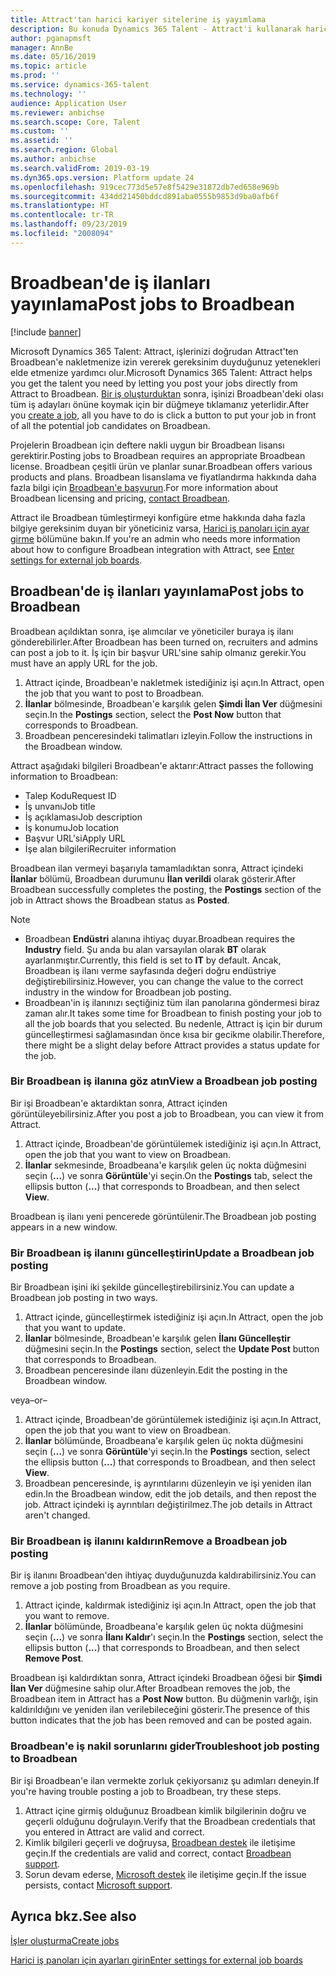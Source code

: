 ```yaml
---
title: Attract'tan harici kariyer sitelerine iş yayımlama
description: Bu konuda Dynamics 365 Talent - Attract'i kullanarak harici işe alım sitelerinde nasıl ilan verilebileceği açıklanmaktadır
author: pganapmsft
manager: AnnBe
ms.date: 05/16/2019
ms.topic: article
ms.prod: ''
ms.service: dynamics-365-talent
ms.technology: ''
audience: Application User
ms.reviewer: anbichse
ms.search.scope: Core, Talent
ms.custom: ''
ms.assetid: ''
ms.search.region: Global
ms.author: anbichse
ms.search.validFrom: 2019-03-19
ms.dyn365.ops.version: Platform update 24
ms.openlocfilehash: 919cec773d5e57e8f5429e31872db7ed658e969b
ms.sourcegitcommit: 434dd21450bddcd891aba0555b9853d9ba0afb6f
ms.translationtype: HT
ms.contentlocale: tr-TR
ms.lasthandoff: 09/23/2019
ms.locfileid: "2008094"
---
```

# <a name="post-jobs-to-broadbean"></a><span data-ttu-id="00baf-103">Broadbean'de iş ilanları yayınlama</span><span class="sxs-lookup"><span data-stu-id="00baf-103">Post jobs to Broadbean</span></span>

[!include [banner](../includes/banner.md)]

<span data-ttu-id="00baf-104">Microsoft Dynamics 365 Talent: Attract, işlerinizi doğrudan Attract'ten Broadbean'e nakletmenize izin vererek gereksinim duyduğunuz yetenekleri elde etmenize yardımcı olur.</span><span class="sxs-lookup"><span data-stu-id="00baf-104">Microsoft Dynamics 365 Talent: Attract helps you get the talent you need by letting you post your jobs directly from Attract to Broadbean.</span></span> <span data-ttu-id="00baf-105">[Bir iş oluşturduktan](./creating-jobs-attract.md) sonra, işinizi Broadbean'deki olası tüm iş adayları önüne koymak için bir düğmeye tıklamanız yeterlidir.</span><span class="sxs-lookup"><span data-stu-id="00baf-105">After you [create a job](./creating-jobs-attract.md), all you have to do is click a button to put your job in front of all the potential job candidates on Broadbean.</span></span>

<span data-ttu-id="00baf-106">Projelerin Broadbean için deftere nakli uygun bir Broadbean lisansı gerektirir.</span><span class="sxs-lookup"><span data-stu-id="00baf-106">Posting jobs to Broadbean requires an appropriate Broadbean license.</span></span> <span data-ttu-id="00baf-107">Broadbean çeşitli ürün ve planlar sunar.</span><span class="sxs-lookup"><span data-stu-id="00baf-107">Broadbean offers various products and plans.</span></span> <span data-ttu-id="00baf-108">Broadbean lisanslama ve fiyatlandırma hakkında daha fazla bilgi için [Broadbean'e başvurun](https://www.broadbean.com/contact-us/).</span><span class="sxs-lookup"><span data-stu-id="00baf-108">For more information about Broadbean licensing and pricing, [contact Broadbean](https://www.broadbean.com/contact-us/).</span></span>

<span data-ttu-id="00baf-109">Attract ile Broadbean tümleştirmeyi konfigüre etme hakkında daha fazla bilgiye gereksinim duyan bir yöneticiniz varsa, [Harici iş panoları için ayar girme](./attract-admin-job-board-settings.md) bölümüne bakın.</span><span class="sxs-lookup"><span data-stu-id="00baf-109">If you're an admin who needs more information about how to configure Broadbean integration with Attract, see [Enter settings for external job boards](./attract-admin-job-board-settings.md).</span></span>

## <a name="post-jobs-to-broadbean"></a><span data-ttu-id="00baf-110">Broadbean'de iş ilanları yayınlama</span><span class="sxs-lookup"><span data-stu-id="00baf-110">Post jobs to Broadbean</span></span>

<span data-ttu-id="00baf-111">Broadbean açıldıktan sonra, işe alımcılar ve yöneticiler buraya iş ilanı gönderebilirler.</span><span class="sxs-lookup"><span data-stu-id="00baf-111">After Broadbean has been turned on, recruiters and admins can post a job to it.</span></span> <span data-ttu-id="00baf-112">İş için bir başvur URL'sine sahip olmanız gerekir.</span><span class="sxs-lookup"><span data-stu-id="00baf-112">You must have an apply URL for the job.</span></span>

1. <span data-ttu-id="00baf-113">Attract içinde, Broadbean'e nakletmek istediğiniz işi açın.</span><span class="sxs-lookup"><span data-stu-id="00baf-113">In Attract, open the job that you want to post to Broadbean.</span></span>
2. <span data-ttu-id="00baf-114">**İlanlar** bölmesinde, Broadbean'e karşılık gelen **Şimdi İlan Ver** düğmesini seçin.</span><span class="sxs-lookup"><span data-stu-id="00baf-114">In the **Postings** section, select the **Post Now** button that corresponds to Broadbean.</span></span>
3. <span data-ttu-id="00baf-115">Broadbean penceresindeki talimatları izleyin.</span><span class="sxs-lookup"><span data-stu-id="00baf-115">Follow the instructions in the Broadbean window.</span></span>

<span data-ttu-id="00baf-116">Attract aşağıdaki bilgileri Broadbean'e aktarır:</span><span class="sxs-lookup"><span data-stu-id="00baf-116">Attract passes the following information to Broadbean:</span></span>

- <span data-ttu-id="00baf-117">Talep Kodu</span><span class="sxs-lookup"><span data-stu-id="00baf-117">Request ID</span></span>
- <span data-ttu-id="00baf-118">İş unvanı</span><span class="sxs-lookup"><span data-stu-id="00baf-118">Job title</span></span>
- <span data-ttu-id="00baf-119">İş açıklaması</span><span class="sxs-lookup"><span data-stu-id="00baf-119">Job description</span></span>
- <span data-ttu-id="00baf-120">İş konumu</span><span class="sxs-lookup"><span data-stu-id="00baf-120">Job location</span></span>
- <span data-ttu-id="00baf-121">Başvur URL'si</span><span class="sxs-lookup"><span data-stu-id="00baf-121">Apply URL</span></span>
- <span data-ttu-id="00baf-122">İşe alan bilgileri</span><span class="sxs-lookup"><span data-stu-id="00baf-122">Recruiter information</span></span>

<span data-ttu-id="00baf-123">Broadbean ilan vermeyi başarıyla tamamladıktan sonra, Attract içindeki **İlanlar** bölümü, Broadbean durumunu **İlan verildi** olarak gösterir.</span><span class="sxs-lookup"><span data-stu-id="00baf-123">After Broadbean successfully completes the posting, the **Postings** section of the job in Attract shows the Broadbean status as **Posted**.</span></span>

> [!NOTE]
> - <span data-ttu-id="00baf-124">Broadbean **Endüstri** alanına ihtiyaç duyar.</span><span class="sxs-lookup"><span data-stu-id="00baf-124">Broadbean requires the **Industry** field.</span></span> <span data-ttu-id="00baf-125">Şu anda bu alan varsayılan olarak **BT** olarak ayarlanmıştır.</span><span class="sxs-lookup"><span data-stu-id="00baf-125">Currently, this field is set to **IT** by default.</span></span> <span data-ttu-id="00baf-126">Ancak, Broadbean iş ilanı verme sayfasında değeri doğru endüstriye değiştirebilirsiniz.</span><span class="sxs-lookup"><span data-stu-id="00baf-126">However, you can change the value to the correct industry in the window for Broadbean job posting.</span></span>
> - <span data-ttu-id="00baf-127">Broadbean'in iş ilanınızı seçtiğiniz tüm ilan panolarına göndermesi biraz zaman alır.</span><span class="sxs-lookup"><span data-stu-id="00baf-127">It takes some time for Broadbean to finish posting your job to all the job boards that you selected.</span></span> <span data-ttu-id="00baf-128">Bu nedenle, Attract iş için bir durum güncelleştirmesi sağlamasından önce kısa bir gecikme olabilir.</span><span class="sxs-lookup"><span data-stu-id="00baf-128">Therefore, there might be a slight delay before Attract provides a status update for the job.</span></span>

### <a name="view-a-broadbean-job-posting"></a><span data-ttu-id="00baf-129">Bir Broadbean iş ilanına göz atın</span><span class="sxs-lookup"><span data-stu-id="00baf-129">View a Broadbean job posting</span></span>

<span data-ttu-id="00baf-130">Bir işi Broadbean'e aktardıktan sonra, Attract içinden görüntüleyebilirsiniz.</span><span class="sxs-lookup"><span data-stu-id="00baf-130">After you post a job to Broadbean, you can view it from Attract.</span></span>

1. <span data-ttu-id="00baf-131">Attract içinde, Broadbean'de görüntülemek istediğiniz işi açın.</span><span class="sxs-lookup"><span data-stu-id="00baf-131">In Attract, open the job that you want to view on Broadbean.</span></span>
2. <span data-ttu-id="00baf-132">**İlanlar** sekmesinde, Broadbeana'e karşılık gelen üç nokta düğmesini seçin (**...**) ve sonra **Görüntüle**'yi seçin.</span><span class="sxs-lookup"><span data-stu-id="00baf-132">On the **Postings** tab, select the ellipsis button (**...**) that corresponds to Broadbean, and then select **View**.</span></span>

<span data-ttu-id="00baf-133">Broadbean iş ilanı yeni pencerede görüntülenir.</span><span class="sxs-lookup"><span data-stu-id="00baf-133">The Broadbean job posting appears in a new window.</span></span>

### <a name="update-a-broadbean-job-posting"></a><span data-ttu-id="00baf-134">Bir Broadbean iş ilanını güncelleştirin</span><span class="sxs-lookup"><span data-stu-id="00baf-134">Update a Broadbean job posting</span></span>

<span data-ttu-id="00baf-135">Bir Broadbean işini iki şekilde güncelleştirebilirsiniz.</span><span class="sxs-lookup"><span data-stu-id="00baf-135">You can update a Broadbean job posting in two ways.</span></span>

1. <span data-ttu-id="00baf-136">Attract içinde, güncelleştirmek istediğiniz işi açın.</span><span class="sxs-lookup"><span data-stu-id="00baf-136">In Attract, open the job that you want to update.</span></span>
2. <span data-ttu-id="00baf-137">**İlanlar** bölmesinde, Broadbean'e karşılık gelen **İlanı Güncelleştir** düğmesini seçin.</span><span class="sxs-lookup"><span data-stu-id="00baf-137">In the **Postings** section, select the **Update Post** button that corresponds to Broadbean.</span></span>
3. <span data-ttu-id="00baf-138">Broadbean penceresinde ilanı düzenleyin.</span><span class="sxs-lookup"><span data-stu-id="00baf-138">Edit the posting in the Broadbean window.</span></span>

<span data-ttu-id="00baf-139">veya</span><span class="sxs-lookup"><span data-stu-id="00baf-139">–or–</span></span>

1. <span data-ttu-id="00baf-140">Attract içinde, Broadbean'de görüntülemek istediğiniz işi açın.</span><span class="sxs-lookup"><span data-stu-id="00baf-140">In Attract, open the job that you want to view on Broadbean.</span></span>
2. <span data-ttu-id="00baf-141">**İlanlar** bölümünde, Broadbeana'e karşılık gelen üç nokta düğmesini seçin (**...**) ve sonra **Görüntüle**'yi seçin.</span><span class="sxs-lookup"><span data-stu-id="00baf-141">In the **Postings** section, select the ellipsis button (**...**) that corresponds to Broadbean, and then select **View**.</span></span>
3. <span data-ttu-id="00baf-142">Broadbean penceresinde, iş ayrıntılarını düzenleyin ve işi yeniden ilan edin.</span><span class="sxs-lookup"><span data-stu-id="00baf-142">In the Broadbean window, edit the job details, and then repost the job.</span></span> <span data-ttu-id="00baf-143">Attract içindeki iş ayrıntıları değiştirilmez.</span><span class="sxs-lookup"><span data-stu-id="00baf-143">The job details in Attract aren't changed.</span></span>

### <a name="remove-a-broadbean-job-posting"></a><span data-ttu-id="00baf-144">Bir Broadbean iş ilanını kaldırın</span><span class="sxs-lookup"><span data-stu-id="00baf-144">Remove a Broadbean job posting</span></span>

<span data-ttu-id="00baf-145">Bir iş ilanını Broadbean'den ihtiyaç duyduğunuzda kaldırabilirsiniz.</span><span class="sxs-lookup"><span data-stu-id="00baf-145">You can remove a job posting from Broadbean as you require.</span></span>

1. <span data-ttu-id="00baf-146">Attract içinde, kaldırmak istediğiniz işi açın.</span><span class="sxs-lookup"><span data-stu-id="00baf-146">In Attract, open the job that you want to remove.</span></span>
2. <span data-ttu-id="00baf-147">**İlanlar** bölümünde, Broadbeana'e karşılık gelen üç nokta düğmesini seçin (**...**) ve sonra **İlanı Kaldır**'ı seçin.</span><span class="sxs-lookup"><span data-stu-id="00baf-147">In the **Postings** section, select the ellipsis button (**...**) that corresponds to Broadbean, and then select **Remove Post**.</span></span>

<span data-ttu-id="00baf-148">Broadbean işi kaldırdıktan sonra, Attract içindeki Broadbean öğesi bir **Şimdi İlan Ver** düğmesine sahip olur.</span><span class="sxs-lookup"><span data-stu-id="00baf-148">After Broadbean removes the job, the Broadbean item in Attract has a **Post Now** button.</span></span> <span data-ttu-id="00baf-149">Bu düğmenin varlığı, işin kaldırıldığını ve yeniden ilan verilebileceğini gösterir.</span><span class="sxs-lookup"><span data-stu-id="00baf-149">The presence of this button indicates that the job has been removed and can be posted again.</span></span>

### <a name="troubleshoot-job-posting-to-broadbean"></a><span data-ttu-id="00baf-150">Broadbean'e iş nakil sorunlarını gider</span><span class="sxs-lookup"><span data-stu-id="00baf-150">Troubleshoot job posting to Broadbean</span></span>

<span data-ttu-id="00baf-151">Bir işi Broadbean'e ilan vermekte zorluk çekiyorsanız şu adımları deneyin.</span><span class="sxs-lookup"><span data-stu-id="00baf-151">If you're having trouble posting a job to Broadbean, try these steps.</span></span>

1. <span data-ttu-id="00baf-152">Attract içine girmiş olduğunuz Broadbean kimlik bilgilerinin doğru ve geçerli olduğunu doğrulayın.</span><span class="sxs-lookup"><span data-stu-id="00baf-152">Verify that the Broadbean credentials that you entered in Attract are valid and correct.</span></span>
2. <span data-ttu-id="00baf-153">Kimlik bilgileri geçerli ve doğruysa, [Broadbean destek](https://www.broadbean.com/resources/support/) ile iletişime geçin.</span><span class="sxs-lookup"><span data-stu-id="00baf-153">If the credentials are valid and correct, contact [Broadbean support](https://www.broadbean.com/resources/support/).</span></span>
3. <span data-ttu-id="00baf-154">Sorun devam ederse, [Microsoft destek](./talent-support.md) ile iletişime geçin.</span><span class="sxs-lookup"><span data-stu-id="00baf-154">If the issue persists, contact [Microsoft support](./talent-support.md).</span></span>

## <a name="see-also"></a><span data-ttu-id="00baf-155">Ayrıca bkz.</span><span class="sxs-lookup"><span data-stu-id="00baf-155">See also</span></span>

[<span data-ttu-id="00baf-156">İşler oluşturma</span><span class="sxs-lookup"><span data-stu-id="00baf-156">Create jobs</span></span>](./creating-jobs-attract.md)

[<span data-ttu-id="00baf-157">Harici iş panoları için ayarları girin</span><span class="sxs-lookup"><span data-stu-id="00baf-157">Enter settings for external job boards</span></span>](./attract-admin-job-board-settings.md)
